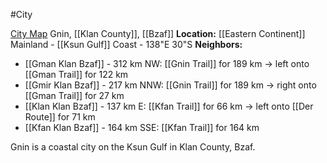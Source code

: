 #City 

[City Map](https://watabou.github.io/city-generator/?name=Gnin&population=10420&size=32&seed=4549369340223&river=0&coast=0&farms=1&citadel=0&urban_castle=0&hub=false&plaza=1&temple=0&walls=0&shantytown=0&gates=-1)
Gnin, [[Klan County]], [[Bzaf]]
**Location:** [[Eastern Continent]] Mainland - [[Ksun Gulf]] Coast - 138"E 30"S
**Neighbors:**
- [[Gman Klan Bzaf]] - 312 km NW: [[Gnin Trail]] for 189 km -> left onto [[Gman Trail]] for 122 km
- [[Gmir Klan Bzaf]] - 217 km NNW: [[Gnin Trail]] for 189 km -> right onto [[Gman Trail]] for 27 km
- [[Klan Klan Bzaf]] - 137 km E: [[Kfan Trail]] for 66 km -> left onto [[Der Route]] for 71 km
- [[Kfan Klan Bzaf]] - 164 km SSE: [[Kfan Trail]] for 164 km

Gnin is a coastal city on the Ksun Gulf in Klan County, Bzaf. 